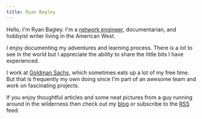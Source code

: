 ```yaml
---
title: Ryan Bagley
---
```


Hello, I'm Ryan Bagley. I'm a [network engineer](https://www.indeed.com/career-advice/finding-a-job/what-is-a-network-engineer), documentarian, and hobbyist writer living in the American West.

I enjoy documenting my adventures and learning process. There is a lot to see in the world but I appreciate the ability to share the little bits I have experienced.

I work at [Goldman Sachs](https://www.goldmansachs.com/), which sometimes eats up a lot of my free time. But that is frequently my own doing since I'm part of an awesome team and work on fascinating projects.

If you enjoy thoughtful articles and some neat pictures from a guy running around in the wilderness then check out my [blog](/blog) or subscribe to the [RSS](/atom.xml) feed.

